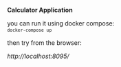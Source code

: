**Calculator Application**

you can run it using docker compose:
<code> 
`docker-compose up`
</code>

then try from the browser:

_http://localhost:8095/_